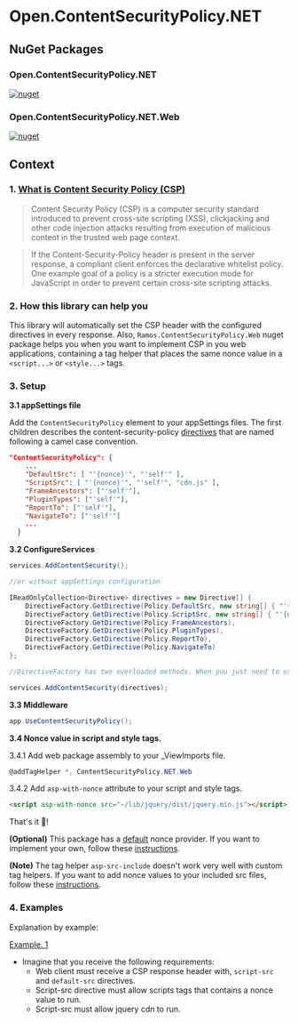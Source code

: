 # Open.ContentSecurityPolicy.NET

## NuGet Packages

### <span>Open.ContentSecurityPolicy.NET</span>

[![nuget](https://img.shields.io/nuget/v/Open.ContentSecurityPolicy.NET.svg)](https://www.nuget.org/packages/Open.ContentSecurityPolicy.NET/)

### <span>Open.ContentSecurityPolicy.NET.Web</span>

[![nuget](https://img.shields.io/nuget/v/Open.ContentSecurityPolicy.NET.Web.svg)](https://www.nuget.org/packages/Open.ContentSecurityPolicy.NET.Web/)

## Context
### 1. [What is Content Security Policy (CSP)](https://en.wikipedia.org/wiki/Content_Security_Policy)

> Content Security Policy (CSP) is a computer security standard introduced to prevent cross-site scripting (XSS), clickjacking and other code injection attacks resulting from execution of malicious content in the trusted web page context.

> If the Content-Security-Policy header is present in the server response, a compliant client enforces the declarative whitelist policy. One example goal of a policy is a stricter execution mode for JavaScript in order to prevent certain cross-site scripting attacks.


### 2. How this library can help you

This library will automatically set the CSP header with the configured directives in every response. Also, `Ramos.ContentSecurityPolicy.Web` nuget package helps you when you want to implement CSP in you web applications, containing a tag helper that places the same nonce value in a `<script...>` or `<style...>` tags. 


### 3. Setup

**3.1 appSettings file**

Add the `ContentSecurityPolicy` element to your appSettings files.
The first children describes the content-security-policy [directives](https://content-security-policy.com/) that are named following a camel case convention.


```json
"ContentSecurityPolicy": {
    ...
    "DefaultSrc": [ "'{nonce}'", "'self'" ],
    "ScriptSrc": [ "'{nonce}'", "'self'", "cdn.js" ],
    "FrameAncestors": ["'self'"],
    "PluginTypes": ["'self'"],
    "ReportTo": ["'self'"],
    "NavigateTo": ["'self'"]
    ...
  }
```

**3.2 ConfigureServices**

```C#
services.AddContentSecurity();

//or without appSettings configuration

IReadOnlyCollection<Directive> directives = new Directive[] {
    DirectiveFactory.GetDirective(Policy.DefaultSrc, new string[] { "'{nonce}'", "'self'" }),
    DirectiveFactory.GetDirective(Policy.ScriptSrc, new string[] { "'{nonce}'", "'self'", "cdn.js" }),
    DirectiveFactory.GetDirective(Policy.FrameAncestors),
    DirectiveFactory.GetDirective(Policy.PluginTypes),
    DirectiveFactory.GetDirective(Policy.ReportTo),
    DirectiveFactory.GetDirective(Policy.NavigateTo)
};

//DirectiveFactory has two overloaded methods. When you just need to use 'self' policy in a directive, you can ignore the second argument in the GetDirective method. However, if you must use the second argument to add other policies you need to explicitly add the 'self' policy in order to use it. 

services.AddContentSecurity(directives);
```

**3.3 Middleware**

```C#
app.UseContentSecurityPolicy();
```

**3.4 Nonce value in script and style tags.**

3.4.1 Add web package assembly to your _ViewImports file.
```C#
@addTagHelper *, ContentSecurityPolicy.NET.Web
```

3.4.2 Add `asp-with-nonce` attribute to your script and style tags.

```HTML
<script asp-with-nonce src="~/lib/jquery/dist/jquery.min.js"></script>
```

That's it :shrug:!

**(Optional)**
This package has a [default](https://github.com/ptjuanramos/Open.ContentSecurityPolicy.NET/blob/main/src/Open.ContentSecurityPolicy.NET/Providers/DefaultNonceProvider.cs) nonce provider. If you want to implement your own, follow these [instructions](docs/custom-nonce-provider.md).

**(Note)**
The tag helper `asp-src-include` doesn't work very well with custom tag helpers. If you want to add nonce values to your included src files, follow these [instructions](docs/asp-src-include-issue.md).

### 4. Examples

Explanation by example:

[Example. 1](examples/Example.NET.Web)

  - Imagine that you receive the following requirements:
    - Web client must receive a CSP response header with, `script-src` and `default-src` directives. 
    - Script-src directive must allow scripts tags that contains a nonce value to run.
    - Script-src must allow jquery cdn to run.

